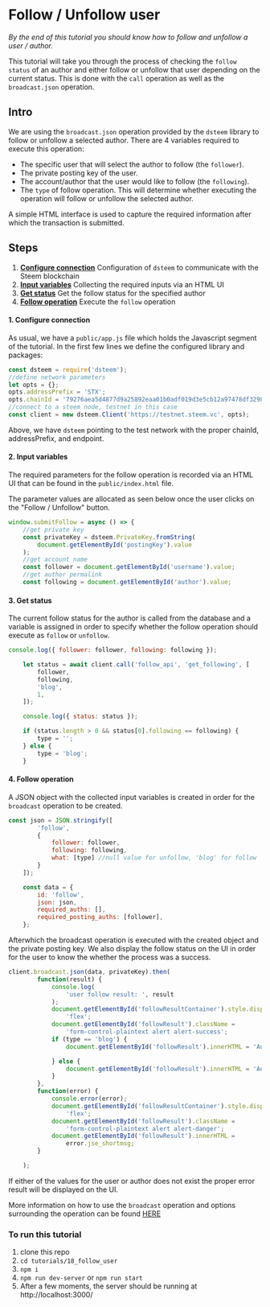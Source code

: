 # Follow / Unfollow user

_By the end of this tutorial you should know how to follow and unfollow a user / author._

This tutorial will take you through the process of checking the `follow status` of an author and either follow or unfollow that user depending on the current status. This is done with the `call` operation as well as the `broadcast.json` operation.

## Intro

We are using the `broadcast.json` operation provided by the `dsteem` library to follow or unfollow a selected author. There are 4 variables required to execute this operation:

*   The specific user that will select the author to follow (the `follower`).
*   The private posting key of the user.
*   The account/author that the user would like to follow (the `following`).
*   The `type` of follow operation. This will determine whether executing the operation will follow or unfollow the selected author.

A simple HTML interface is used to capture the required information after which the transaction is submitted.

## Steps

1.  [**Configure connection**](#connection) Configuration of `dsteem` to communicate with the Steem blockchain
2.  [**Input variables**](#input) Collecting the required inputs via an HTML UI
3.  [**Get status**](#status) Get the follow status for the specified author
4.  [**Follow operation**](#follow) Execute the `follow` operation

#### 1. Configure connection<a name="connection"></a>

As usual, we have a `public/app.js` file which holds the Javascript segment of the tutorial. In the first few lines we define the configured library and packages:

```javascript
const dsteem = require('dsteem');
//define network parameters
let opts = {};
opts.addressPrefix = 'STX';
opts.chainId = '79276aea5d4877d9a25892eaa01b0adf019d3e5cb12a97478df3298ccdd01673';
//connect to a steem node, testnet in this case
const client = new dsteem.Client('https://testnet.steem.vc', opts);
```

Above, we have `dsteem` pointing to the test network with the proper chainId, addressPrefix, and endpoint.

#### 2. Input variables<a name="input"></a>

The required parameters for the follow operation is recorded via an HTML UI that can be found in the `public/index.html` file.

The parameter values are allocated as seen below once the user clicks on the "Follow / Unfollow" button.

```javascript
window.submitFollow = async () => {
    //get private key
    const privateKey = dsteem.PrivateKey.fromString(
        document.getElementById('postingKey').value
    );
    //get account name
    const follower = document.getElementById('username').value;
    //get author permalink
    const following = document.getElementById('author').value;
```

#### 3. Get status<a name="status"></a>

The current follow status for the author is called from the database and a variable is assigned in order to specify whether the follow operation should execute as `follow` or `unfollow`.

```javascript
console.log({ follower: follower, following: following });

    let status = await client.call('follow_api', 'get_following', [
        follower,
        following,
        'blog',
        1,
    ]);

    console.log({ status: status });

    if (status.length > 0 && status[0].following == following) {
        type = '';
    } else {
        type = 'blog';
    }
```

#### 4. Follow operation<a name="follow"></a>

A JSON object with the collected input variables is created in order for the `broadcast` operation to be created.

```javascript
const json = JSON.stringify([
        'follow',
        {
            follower: follower,
            following: following,
            what: [type] //null value for unfollow, 'blog' for follow
        }
    ]);

    const data = {
        id: 'follow',
        json: json,
        required_auths: [],
        required_posting_auths: [follower],
    };
```

Afterwhich the broadcast operation is executed with the created object and the private posting key. We also display the follow status on the UI in order for the user to know the whether the process was a success.

```javascript
client.broadcast.json(data, privateKey).then(
        function(result) {
            console.log(
                'user follow result: ', result
            );
            document.getElementById('followResultContainer').style.display =
                'flex';
            document.getElementById('followResult').className =
                'form-control-plaintext alert alert-success';
            if (type == 'blog') {
                document.getElementById('followResult').innerHTML = 'Author followed';

            } else {
                document.getElementById('followResult').innerHTML = 'Author unfollowed';
            }
        },
        function(error) {
            console.error(error);
            document.getElementById('followResultContainer').style.display =
                'flex';
            document.getElementById('followResult').className =
                'form-control-plaintext alert alert-danger';
            document.getElementById('followResult').innerHTML =
                error.jse_shortmsg;
        }

    );
```

If either of the values for the user or author does not exist the proper error result will be displayed on the UI.

More information on how to use the `broadcast` operation and options surrounding the operation can be found [HERE](https://developers.steem.io/apidefinitions/#apidefinitions-broadcast-ops-comment)

### To run this tutorial

 1. clone this repo
 2. `cd tutorials/18_follow_user`
 3. `npm i`
 4. `npm run dev-server` or `npm run start`
 5. After a few moments, the server should be running at http://localhost:3000/
